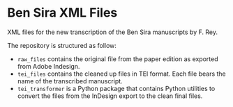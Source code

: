 # Ben Sira XML Files

XML files for the new transcription of the Ben Sira manuscripts by F. Rey.

The repository is structured as follow:
- `raw_files` contains the original file from the paper edition as exported from Adobe Indesign.
- `tei_files` contains the cleaned up files in TEI format. Each file bears the name of the transcribed manuscript.
- `tei_transformer` is a Python package that contains Python utilities to convert the files from the InDesign export to the clean final files.

